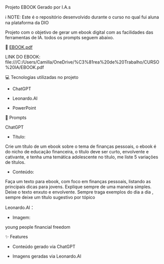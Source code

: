 Projeto EBOOK Gerado por I.A.s

ℹ️ NOTE: Este é o repositório desenvolvido durante o curso no qual fui aluna na plataforma da DIO


Projeto com o objetivo de gerar um ebook digital com as facilidades das ferramentas de IA. todos os prompts seguem abaixo.


📕 
[EBOOK.pdf](https://github.com/user-attachments/files/18270759/EBOOK.pdf)

LINK DO EBOOK:
file:///C:/Users/Camilla/OneDrive/%C3%81rea%20de%20Trabalho/CURSO%20IA/EBOOK.pdf


💻 Tecnologias utilizadas no projeto


- ChatGPT

- Leonardo.AI

- PowerPoint


🧠 Prompts


ChatGPT

- Título:

Crie um título de um ebook sobre o tema de finanças pessoais, o ebook é do nicho de educação financeira, o título deve ser curto, envolvente e cativante, e tenha uma temática adolescente no título, me liste 5 variações de títulos.

- Conteúdo:
  
Faça um texto para ebook, com foco em finanças pessoais, listando as principais dicas para jovens. Explique sempre de uma maneira simples. Deixe o texto enxuto e envolvente. Sempre traga exemplos do dia a dia , sempre deixe um título sugestivo por tópico


Leonardo.AI：

- Imagem:

young people financial freedom


✨ Features

- Conteúdo gerado via ChatGPT
  
- Imagens geradas via Leonardo.AI



